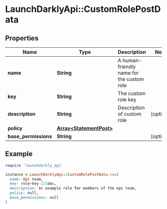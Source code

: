 # LaunchDarklyApi::CustomRolePostData

## Properties

| Name | Type | Description | Notes |
| ---- | ---- | ----------- | ----- |
| **name** | **String** | A human-friendly name for the custom role |  |
| **key** | **String** | The custom role key |  |
| **description** | **String** | Description of custom role | [optional] |
| **policy** | [**Array&lt;StatementPost&gt;**](StatementPost.md) |  |  |
| **base_permissions** | **String** |  | [optional] |

## Example

```ruby
require 'launchdarkly_api'

instance = LaunchDarklyApi::CustomRolePostData.new(
  name: Ops team,
  key: role-key-123abc,
  description: An example role for members of the ops team,
  policy: null,
  base_permissions: null
)
```

